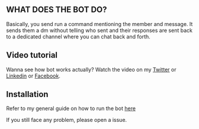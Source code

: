 
## WHAT DOES THE BOT DO?

Basically, you send run a command mentioning the member and message. It sends them a dm without telling who sent and their responses are sent back to a dedicated channel where you can chat back and forth. 

## Video tutorial

Wanna see how bot works actually? Watch the video on my [Twitter]() or [Linkedin]() or [Facebook]().

## Installation

Refer to my general guide on how to run the bot [here](https://github.com/bilal-the-dev/How-to-run-my-discord-bots)

If you still face any problem, please open a issue.

